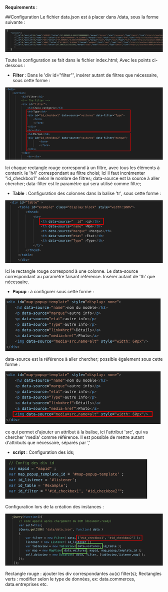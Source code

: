 __Requirements__ :

##Configuration 
Le fichier data.json est à placer dans /data, sous la forme suivante : 

![img5](img/img5.png)

Toute la configuration se fait dans le fichier index.html;
Avec les points ci-dessous :

- __Filter__ :
Dans le 'div id="filter"', insérer autant de filtres que nécessaire, sous cette forme :

![img1](img/img1.png)

Ici chaque rectangle rouge correspond à un filtre, avec tous les éléments à contenir.
le 'h4' correspondant au filtre choisi;
Ici il faut incrémenter "id_checkbox1" selon le nombre de filtres;
data-source est la source à aller chercher;
data-filter est le paramètre qui sera utilisé comme filtre;

    
- __Table__ :
Configuration des colonnes dans la balise 'tr', sous cette forme : 

![img2](img/img2.png)

Ici le rectangle rouge correspond à une colonne.
Le data-source correspondant au paramètre faisant référence.
Insérer autant de 'th' que nécessaire.

- __Popup__ : 
à configurer sous cette forme : 

![img3](img/img3.png)

data-source est la référence à aller chercher;
possible également sous cette forme :  

![img3](img/img3_2.png)

ce qui permet d'ajouter un attribut à la balise, ici l'attribut 'src', qui va chercher 'media' comme référence.
Il est possible de mettre autant d'attributs que nécessaire, séparés par ','

- __script__ :
Configuration des ids;

![img4](img/img4.png)

Configuration lors de la création des instances : 

![img6](img/img6.png)

Rectangle rouge : ajouter les div correspondantes au(x) filter(s);
Rectangles verts : modifier selon le type de données, ex: data.commerces, data.entreprises etc.
